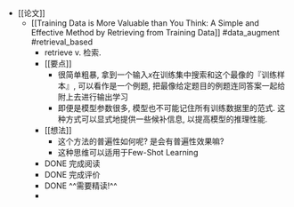 - [[论文]]
	- [[Training Data is More Valuable than You Think: A Simple and Effective Method by Retrieving from Training Data]] #data_augment #retrieval_based
		- retrieve v. 检索.
		- [[要点]]
			- 很简单粗暴, 拿到一个输入$x$在训练集中搜索和这个最像的『训练样本』, 可以看作是一个例题, 把最像给定题目的例题连同答案一起给附上去进行输出学习
			- 即便是模型参数很多,  模型也不可能记住所有训练数据里的范式. 这种方式可以显式地提供一些候补信息, 以提高模型的推理性能.
		- [[想法]]
			- 这个方法的普遍性如何呢? 是会有普遍性效果嘛?
			- 这种思维可以适用于Few-Shot Learning
		- DONE 完成阅读
		- DONE 完成评价
		- DONE ^^需要精读!^^
		-